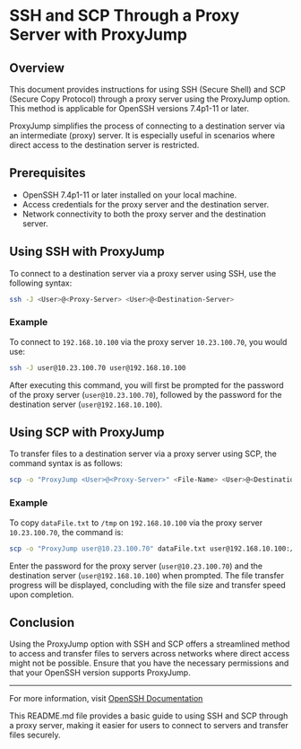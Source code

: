 # SSH and SCP Through a Proxy Server with ProxyJump

## Overview

This document provides instructions for using SSH (Secure Shell) and SCP (Secure Copy Protocol) through a proxy server using the ProxyJump option. This method is applicable for OpenSSH versions 7.4p1-11 or later. 

ProxyJump simplifies the process of connecting to a destination server via an intermediate (proxy) server. It is especially useful in scenarios where direct access to the destination server is restricted.

## Prerequisites

- OpenSSH 7.4p1-11 or later installed on your local machine.
- Access credentials for the proxy server and the destination server.
- Network connectivity to both the proxy server and the destination server.

## Using SSH with ProxyJump

To connect to a destination server via a proxy server using SSH, use the following syntax:

```bash
ssh -J <User>@<Proxy-Server> <User>@<Destination-Server>
```

### Example

To connect to `192.168.10.100` via the proxy server `10.23.100.70`, you would use:

```bash
ssh -J user@10.23.100.70 user@192.168.10.100
```

After executing this command, you will first be prompted for the password of the proxy server (`user@10.23.100.70`), followed by the password for the destination server (`user@192.168.10.100`).

## Using SCP with ProxyJump

To transfer files to a destination server via a proxy server using SCP, the command syntax is as follows:

```bash
scp -o "ProxyJump <User>@<Proxy-Server>" <File-Name> <User>@<Destination-Server>:<Destination-Path>
```

### Example

To copy `dataFile.txt` to `/tmp` on `192.168.10.100` via the proxy server `10.23.100.70`, the command is:

```bash
scp -o "ProxyJump user@10.23.100.70" dataFile.txt user@192.168.10.100:/tmp
```

Enter the password for the proxy server (`user@10.23.100.70`) and the destination server (`user@192.168.10.100`) when prompted. The file transfer progress will be displayed, concluding with the file size and transfer speed upon completion.

## Conclusion

Using the ProxyJump option with SSH and SCP offers a streamlined method to access and transfer files to servers across networks where direct access might not be possible. Ensure that you have the necessary permissions and that your OpenSSH version supports ProxyJump.

---

For more information, visit [OpenSSH Documentation](https://www.golinuxcloud.com/ssh-proxy/)


This README.md file provides a basic guide to using SSH and SCP through a proxy server, making it easier for users to connect to servers and transfer files securely.
